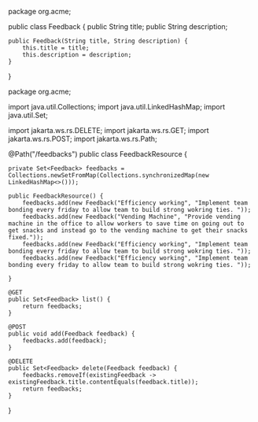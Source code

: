 package org.acme;

public class Feedback {
    public String title;
    public String description;

    public Feedback(String title, String description) {
        this.title = title;
        this.description = description;
    }
}


package org.acme;

import java.util.Collections;
import java.util.LinkedHashMap;
import java.util.Set;

import jakarta.ws.rs.DELETE;
import jakarta.ws.rs.GET;
import jakarta.ws.rs.POST;
import jakarta.ws.rs.Path;

@Path("/feedbacks")
public class FeedbackResource {

    private Set<Feedback> feedbacks = Collections.newSetFromMap(Collections.synchronizedMap(new LinkedHashMap<>()));

    public FeedbackResource() {
        feedbacks.add(new Feedback("Efficiency working", "Implement team bonding every friday to allow team to build strong wokring ties. "));
        feedbacks.add(new Feedback("Vending Machine", "Provide vending machine in the office to allow workers to save time on going out to get snacks and instead go to the vending machine to get their snacks fixed."));
        feedbacks.add(new Feedback("Efficiency working", "Implement team bonding every friday to allow team to build strong wokring ties. "));
        feedbacks.add(new Feedback("Efficiency working", "Implement team bonding every friday to allow team to build strong wokring ties. "));

    }

    @GET
    public Set<Feedback> list() {
        return feedbacks;
    }

    @POST
    public void add(Feedback feedback) {
        feedbacks.add(feedback);
    }

    @DELETE
    public Set<Feedback> delete(Feedback feedback) {
        feedbacks.removeIf(existingFeedback -> existingFeedback.title.contentEquals(feedback.title));
        return feedbacks;
    }
}

